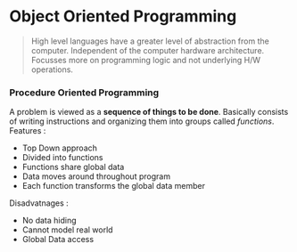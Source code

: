 # Object Oriented Programming 

> High level languages have a greater level of abstraction from the computer. Independent of the computer hardware architecture. Focusses more on programming logic and not underlying H/W operations.

### Procedure Oriented Programming 
A problem is viewed as a **sequence of things to be done**. Basically consists of writing instructions and organizing them into groups called *functions*.
Features : 
- Top Down approach 
- Divided into functions
- Functions share global data 
- Data moves around throughout program 
- Each function transforms the global data member 

Disadvatnages : 
- No data hiding
- Cannot model real world 
- Global Data access


 
